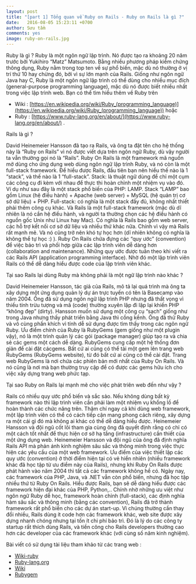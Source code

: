 ```yaml
---
layout: post
title: "[part 1] Tổng quan về Ruby on Rails - Ruby on Rails là gì ?"
date:   2016-08-05 15:23:11 +0700
author: Sưu tầm
comments: yes
image: ruby-on-rails.jpg
---
```


Ruby là gì ?
Ruby là một ngôn ngữ lập trình. Nó được tạo ra khoảng 20 năm trước bởi Yukihiro “Matz” Matsumoto. Bằng nhiều phương pháp kiểm chứng thông dụng, Ruby nằm trong top ten về sự phổ biến, mặc dù nó thường ở vị trí thứ 10 hay chừng đó, bởi vì sự lớn mạnh của Rails. Giống như ngôn ngữ Java hay C, Ruby là một ngôn ngữ lập trình có thể dùng cho nhiều mục đích (general-purpose programming language), mặc dù nó được biết nhiều nhất trong việc lập trình web.
Bạn có thể tìm hiểu thêm về Ruby trên

- Wiki : [https://en.wikipedia.org/wiki/Ruby_(programming_language)](https://en.wikipedia.org/wiki/Ruby_(programming_language))
hoặc 
- Ruby : [https://www.ruby-lang.org/en/about/](https://www.ruby-lang.org/en/about/) .

Rails là gì ?

David Heinemeier Hansson đã tạo ra Rails, và ông ta đặt tên cho hệ thống này là “Ruby on Rails” vì nó được viết dựa trên ngôn ngữ Ruby, dù vậy người ta vẫn thường gọi nó là “Rails”. Ruby On Rails là một framework mã nguồn mở dùng cho ứng dụng web dùng ngôn ngữ lập trình Ruby, và nó còn là một full-stack framework. Để hiểu được Rails, đầu tiên bạn nên hiểu thế nào là 1 “stack”, và thế nào là 1 “full-stack”.
Stack: là thuật ngữ dùng để chỉ một cụm các công cụ đi kèm với nhau để thực thi hoàn chỉnh một nhiệm vụ vào đó. Ví dụ như sau đây là một stack phổ biến của PHP: LAMP. Stack “LAMP” bao gồm Linux (hệ điều hành) + Apache (web server) + MySQL (hệ quản trị cơ sở dữ liệu) + PHP.
Full-stack: có nghĩa là một stack đầy đủ, không nhất thiết phải thêm công cụ khác. Và Rails là một full-stack framework (mặc dù dĩ nhiên là nó cần hệ điều hành, và người ta thường chọn các hệ điều hành có nguồn gốc Unix như Linux hay Mac). Có nghĩa là Rails bao gồm web server, các hỗ trợ kết nối cơ sở dữ liệu và nhiều thứ khác nữa.
Chính vì vậy mà Rails rất mạnh mẽ. Và nó cũng trở nên khó tự học hơn (dĩ nhiên không có nghĩa là không thể tự học :) ).
Ruby On Rails chứa đựng các “quy ước” (convention) để việc bảo trì và phối hợp giữa các lập trình viên dễ dàng hơn (collaboration and maintenance). Những quy ước được tuân theo khi viết ra các Rails API (application programming interface). Nhờ đó một lập trình viên Rails có thể dễ dàng hiểu được code của lập trình viên khác.

Tại sao Rails lại dùng Ruby mà không phải là một ngữ lập trình nào khác ?

David Heinemeier Hansson, tác giả của Rails, mô tả lại quá trình mà ông ta xây dựng một ứng dụng quản lý dự án trực tuyến có tên là Basecamp vào năm 2004. Ông đã sử dụng ngôn ngữ lập trình PHP nhưng đã thất vọng vì thiếu tính trừu tượng và mã (code) thường xuyên lặp đi lặp lại khiến PHP “không đẹp” (dirty). Hansson muốn sử dụng một công cụ “sạch” giống như trong Java nhưng thấy phát triển bằng Java thì cồng kềnh. Ông đã thử Ruby và vô cùng phấn khích vì tính dễ sử dụng được tìm thấy trong các ngôn ngữ Ruby.
Ưu điểm chính của Ruby là RubyGems (gem giống như một plugin vậy), nó là một trình quản lý các gói (package manager) giúp tạo ra và chia sẻ các gems một cách dễ dàng. RubyGems cung cấp một hệ thống đơn giản để cài đặt cácgems. Bất cứ ai cũng có thể tải một gem lên trang web RubyGems (RubyGems website), từ đó bất cứ ai cũng có thể cài đặt. Trang web RubyGems là nơi chứa các phiên bản mới nhất của Ruby On Rails. Và nó cũng là nơi mà bạn thường truy cập để có được các gems hữu ích cho việc xây dựng trang web phức tạp.

Tại sao Ruby on Rails lại mạnh mẽ cho việc phát triên web đến như vậy ?

Rails có nhiều quy ước phổ biến và sắc sảo. Nếu không dùng bất kỳ framework nào thì lập trình viên cần phải làm một nhiệm vụ khổng lồ để hoàn thành các chức năng trên. Thậm chí ngay cả khi dùng web framework, một lập trình viên có thể có cách tiếp cận mang phong cách riêng, xây dựng ra một cái gì đó mà không ai khác có thể dễ dàng hiểu được. Heinemeier Hansson và đội ngũ cốt lõi tham gia cùng ông đã quyết định rằng có chỉ có một cách tốt nhất để thực hiện cơ sở hạ tầng (infrastructure) cần thiết của một ứng dụng web. Heinemeier Hansson và đội ngũ của ông đã định nghĩa Rails API mà phản ánh kinh nghiệm sâu sắc và thông minh trong việc thực hiện các yêu cầu của một web framework.
Ưu điểm của việc thiết lập các quy ước (convention) ở thời điểm hiện tại có vẻ hiển nhiên (nhiều framework khác đã học tập từ ưu điểm này của Rails), nhưng khi Ruby On Rails được phát hành vào năm 2004 thì tất cả các framework không hề có. Ngày nay, các framework của PHP, Java, và .NET vẫn còn phổ biến, nhưng đã học tập nhiều thứ từ Ruby On Rails. Hiểu được Rails, bạn sẽ dễ dàng hiểu được các framework hiện đại khác của PHP, Python,..
Chính nhờ những ưu việt như ngôn ngữ Ruby dễ học, framework hoàn chỉnh (full-stack), các định nghĩa hàm sâu sắc và thông minh (bằng các convention), Rails đã trở thành framework rất phổ biến cho các dự án start-up. Vì chúng thường cần thay đổi nhiều, Rails dùng ít code hơn các framework khác, web site được xây dựng nhanh chóng nhưng tại tốn ít chi phí bảo trì. Đó là lý do các công ty startup rất thích dùng Rails, và tiền công cho Rails developers thường cao hơn các developer của các framework khác (với cùng số năm kinh nghiệm).

Bài viết có sử dụng tài liệu tham khảo từ các trang web :
- [Wiki-ruby](https://en.wikipedia.org/wiki/Ruby_(programming_language))
- [Ruby-lang.org](https://www.ruby-lang.org/en/about/)
- [Wiki](https://en.wikipedia.org/wiki/Application_programming_interface)
- [Rubygem](https://rubygems.org/)
